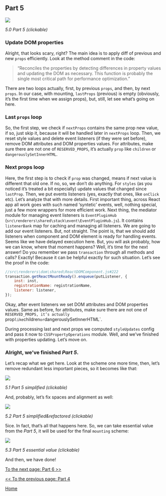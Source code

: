 ## Part 5

[![](https://rawgit.com/Bogdan-Lyashenko/Under-the-hood-ReactJS/master/stack/images/5/part-5.svg)](https://rawgit.com/Bogdan-Lyashenko/Under-the-hood-ReactJS/master/stack/images/5/part-5.svg)

<em>5.0 Part 5 (clickable)</em>

### Update DOM properties

Alright, that looks scary, right? The main idea is to apply diff of previous and new `props` efficiently. Look at the method comment in the code:
> “Reconciles the properties by detecting differences in property values and updating the DOM as necessary. This function is probably the single most critical path for performance optimization.”

There are two loops actually, first, by previous `props`, and then, by next `props`. In our case, with mounting, `lastProps` (previous) is empty (obviously, it’s the first time when we assign props), but, still, let see what’s going on here.

### Last `props` loop
So, the first step, we check if `nextProps` contains the same prop new value, if so, just skip it, because it will be handled later in `nextProps` loop. Then, we reset style values and delete event listeners (if they were set before), remove DOM attributes and DOM properties values. For attributes, make sure there are not one of `RESERVED_PROPS`, it’s actually `prop` like `children` or `dangerouslySetInnerHTML`.

### Next props loop
Here, the first step is to check if `prop` was changed, means if next value is different that old one. If no, so, we don’t do anything. For `styles` (as you noticed it’s treated a bit especially) update values that changed since `lastProp`. Then, we put events listeners (yes, exactly that ones, like `onClick` etc). Let’s analyze that with more details. First important thing, across React app all work goes with such named ‘syntetic’ events, well, nothing special, just a few more wrappers for more efficient work. Next thing, the mediator module for managing event listeners is `EventPluginHub` (`src\renderers\shared\stack\event\EventPluginHub.js`). It contains `listenerBank` map for caching and managing all listeners.
We are going to add our event listeners. But, not straight. The point is, that we should add listeners when component and DOM element is ready for handling events. Seems like we have delayed execution here. But, you will ask probably, how we can know, where that moment happens? Well, it’s time for the next answer! Do you remember we pass `transaction` through all methods and calls? Exactly! Because it can be helpful exactly for such situation. Let’s see the proof in the code:

```javascript
//src\renderers\dom\shared\ReactDOMComponent.js#222
transaction.getReactMountReady().enqueue(putListener, {
    inst: inst,
    registrationName: registrationName,
    listener: listener,
});
```

Okay, after event listeners we set DOM attributes and DOM properties values. Same as before, for attributes, make sure there are not one of `RESERVED_PROPS, it’s actually `prop` like `children` or `dangerouslySetInnerHTML`.

During processing last and next props we computed `styleUpdates` config and pass it now to `CSSPropertyOperations` module.
Well, and we’ve finished with properties updating. Let’s move on.

### Alright, we’ve finished *Part 5*.

Let’s recap what we get here. Look at the scheme one more time, then, let’s remove redundant less important pieces, so it becomes like that:

[![](https://rawgit.com/Bogdan-Lyashenko/Under-the-hood-ReactJS/master/stack/images/5/part-5-A.svg)](https://rawgit.com/Bogdan-Lyashenko/Under-the-hood-ReactJS/master/stack/images/5/part-5-A.svg)

<em>5.1 Part 5 simplified (clickable)</em>

And, probably, let’s fix spaces and alignment as well:

[![](https://rawgit.com/Bogdan-Lyashenko/Under-the-hood-ReactJS/master/stack/images/5/part-5-B.svg)](https://rawgit.com/Bogdan-Lyashenko/Under-the-hood-ReactJS/master/stack/images/5/part-5-B.svg)

<em>5.2 Part 5 simplified&refactored (clickable)</em>

5ice. In fact, that’s all that happens here. So, we can take essential value from the *Part 5*, it will be used for the final `mounting` scheme:

[![](https://rawgit.com/Bogdan-Lyashenko/Under-the-hood-ReactJS/master/stack/images/5/part-5-C.svg)](https://rawgit.com/Bogdan-Lyashenko/Under-the-hood-ReactJS/master/stack/images/5/part-5-C.svg)

<em>5.3 Part 5 essential value (clickable)</em>

And then, we have done!


[To the next page: Part 6 >>](./Part-6.md)

[<< To the previous page: Part 4](./Part-4.md)


[Home](../../README.md)
